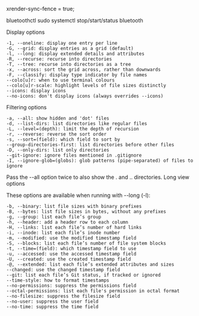 xrender-sync-fence = true;

bluetoothctl
sudo systemctl stop/start/status bluetooth


Display options

    -1, --oneline: display one entry per line
    -G, --grid: display entries as a grid (default)
    -l, --long: display extended details and attributes
    -R, --recurse: recurse into directories
    -T, --tree: recurse into directories as a tree
    -x, --across: sort the grid across, rather than downwards
    -F, --classify: display type indicator by file names
    --colo[u]r: when to use terminal colours
    --colo[u]r-scale: highlight levels of file sizes distinctly
    --icons: display icons
    --no-icons: don't display icons (always overrides --icons)

Filtering options

    -a, --all: show hidden and 'dot' files
    -d, --list-dirs: list directories like regular files
    -L, --level=(depth): limit the depth of recursion
    -r, --reverse: reverse the sort order
    -s, --sort=(field): which field to sort by
    --group-directories-first: list directories before other files
    -D, --only-dirs: list only directories
    --git-ignore: ignore files mentioned in .gitignore
    -I, --ignore-glob=(globs): glob patterns (pipe-separated) of files to ignore

Pass the --all option twice to also show the . and .. directories.
Long view options

These options are available when running with --long (-l):

    -b, --binary: list file sizes with binary prefixes
    -B, --bytes: list file sizes in bytes, without any prefixes
    -g, --group: list each file’s group
    -h, --header: add a header row to each column
    -H, --links: list each file’s number of hard links
    -i, --inode: list each file’s inode number
    -m, --modified: use the modified timestamp field
    -S, --blocks: list each file’s number of file system blocks
    -t, --time=(field): which timestamp field to use
    -u, --accessed: use the accessed timestamp field
    -U, --created: use the created timestamp field
    -@, --extended: list each file’s extended attributes and sizes
    --changed: use the changed timestamp field
    --git: list each file’s Git status, if tracked or ignored
    --time-style: how to format timestamps
    --no-permissions: suppress the permissions field
    --octal-permissions: list each file's permission in octal format
    --no-filesize: suppress the filesize field
    --no-user: suppress the user field
    --no-time: suppress the time field
